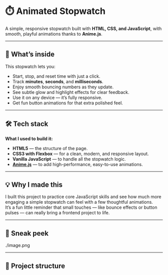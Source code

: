 # ⏱️ Animated Stopwatch

A simple, responsive stopwatch built with **HTML, CSS, and JavaScript**, with smooth, playful animations thanks to **Anime.js**.

---

## 🚀 What’s inside

This stopwatch lets you:
- Start, stop, and reset time with just a click.
- Track **minutes**, **seconds**, and **milliseconds**.
- Enjoy smooth bouncing numbers as they update.
- See subtle glow and highlight effects for clear feedback.
- Use it on any device — it’s fully responsive.
- Get fun button animations for that extra polished feel.

---

## 🛠️ Tech stack

**What I used to build it:**
- **HTML5** — the structure of the page.
- **CSS3 with Flexbox** — for a clean, modern, and responsive layout.
- **Vanilla JavaScript** — to handle all the stopwatch logic.
- **[Anime.js](https://animejs.com/)** — to add high-performance, easy-to-use animations.

---

## 💡 Why I made this

I built this project to practice core JavaScript skills and see how much more engaging a simple stopwatch can feel with a few thoughtful animations.  
It’s a fun little reminder that small touches — like bounce effects or button pulses — can really bring a frontend project to life.

---

## 📸 Sneak peek

./image.png


---

## 📂 Project structure

